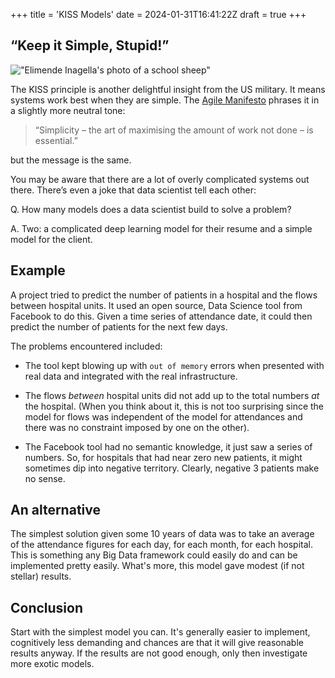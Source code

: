 +++
title = 'KISS Models'
date = 2024-01-31T16:41:22Z
draft = true
+++

## “Keep it Simple, Stupid!”

!["Elimende Inagella's photo of a school sheep"](/img/blog/KISS.jpg)

The KISS principle is another delightful insight from the US military. It means systems work best when they are simple. The [Agile Manifesto](https://agilemanifesto.org/) phrases it in a slightly more neutral tone:

> “Simplicity – the art of maximising the amount of work not done – is essential.”

but the message is the same. 

You may be aware that there are a lot of overly complicated systems out there. There’s even a joke that data scientist tell each other: 

Q. How many models does a data scientist build to solve a problem?

A. Two: a complicated deep learning model for their resume and a simple model for the client.

## Example

A project tried to predict the number of patients in a hospital and the flows between hospital units.
It used an open source, Data Science tool from Facebook to do this.
Given a time series of attendance date, it could then predict the number of patients for the next few days. 

The problems encountered included:

- The tool kept blowing up with `out of memory` errors when presented with real data and integrated with the real infrastructure.

- The flows *between* hospital units did not add up to the total numbers *at* the hospital. (When you think about it, this is not too surprising since the model for flows was independent of the model for attendances and there was no constraint imposed by one on the other).

- The Facebook tool had no semantic knowledge, it just saw a series of numbers. So, for hospitals that had near zero new patients, it might sometimes dip into negative territory. Clearly, negative 3 patients make no sense.

## An alternative

The simplest solution given some 10 years of data was to take an average of the attendance figures for each day, for each month, for each hospital. 
This is something any Big Data framework could easily do and can be implemented pretty easily.
What's more, this model gave modest (if not stellar) results.

## Conclusion

Start with the simplest model you can. It's generally easier to implement, cognitively less demanding and chances are that it will give reasonable results anyway. If the results are not good enough, only then investigate more exotic models.

